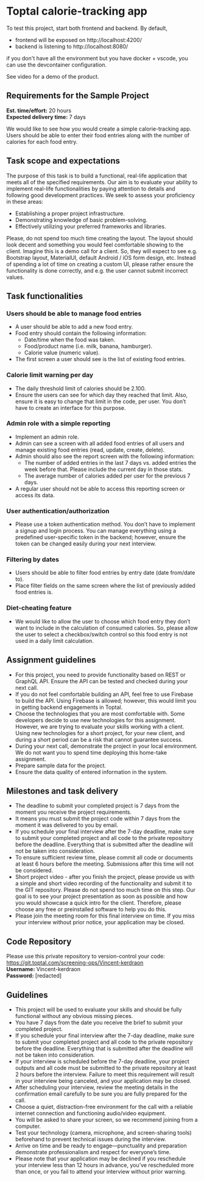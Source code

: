 # Toptal calorie-tracking app

To test this project, start both frontend and backend. By default, 
- frontend will be exposed on http://localhost:4200/
- backend is listening to http://localhost:8080/

if you don't have all the environment but you have docker + vscode, you can use the devcontainer configuration.

See video for a demo of the product.

## Requirements for the Sample Project

**Est. time/effort:** 20 hours  
**Expected delivery time:** 7 days

We would like to see how you would create a simple calorie-tracking app. Users should be able to enter their food entries along with the number of calories for each food entry.

## Task scope and expectations

The purpose of this task is to build a functional, real-life application that meets all of the specified requirements. Our aim is to evaluate your ability to implement real-life functionalities by paying attention to details and following good development practices. We seek to assess your proficiency in these areas:
- Establishing a proper project infrastructure.
- Demonstrating knowledge of basic problem-solving.
- Effectively utilizing your preferred frameworks and libraries.

Please, do not spend too much time creating the layout. The layout should look decent and something you would feel comfortable showing to the client. Imagine this is a demo call for a client. So, they will expect to see e.g. Bootstrap layout, MaterialUI, default Android / iOS form design, etc. Instead of spending a lot of time on creating a custom UI, please rather ensure the functionality is done correctly, and e.g. the user cannot submit incorrect values.

## Task functionalities

### Users should be able to manage food entries

- A user should be able to add a new food entry.
- Food entry should contain the following information:
  - Date/time when the food was taken.
  - Food/product name (i.e. milk, banana, hamburger).
  - Calorie value (numeric value).
- The first screen a user should see is the list of existing food entries.

### Calorie limit warning per day

- The daily threshold limit of calories should be 2.100.
- Ensure the users can see for which day they reached that limit. Also, ensure it is easy to change that limit in the code, per user. You don’t have to create an interface for this purpose.

### Admin role with a simple reporting

- Implement an admin role.
- Admin can see a screen with all added food entries of all users and manage existing food entries (read, update, create, delete).
- Admin should also see the report screen with the following information:
  - The number of added entries in the last 7 days vs. added entries the week before that. Please include the current day in those stats.
  - The average number of calories added per user for the previous 7 days.
- A regular user should not be able to access this reporting screen or access its data.

### User authentication/authorization

- Please use a token authentication method. You don’t have to implement a signup and login process. You can manage everything using a predefined user-specific token in the backend; however, ensure the token can be changed easily during your next interview.

### Filtering by dates

- Users should be able to filter food entries by entry date (date from/date to).
- Place filter fields on the same screen where the list of previously added food entries is.

### Diet-cheating feature

- We would like to allow the user to choose which food entry they don’t want to include in the calculation of consumed calories. So, please allow the user to select a checkbox/switch control so this food entry is not used in a daily limit calculation.

## Assignment guidelines

- For this project, you need to provide functionality based on REST or GraphQL API. Ensure the API can be tested and checked during your next call.
- If you do not feel comfortable building an API, feel free to use Firebase to build the API. Using Firebase is allowed; however, this would limit you in getting backend engagements in Toptal.
- Choose the technologies that you are most comfortable with. Some developers decide to use new technologies for this assignment. However, we are trying to evaluate your skills working with a client. Using new technologies for a short project, for your new client, and during a short period can be a risk that cannot guarantee success.
- During your next call, demonstrate the project in your local environment. We do not want you to spend time deploying this home-take assignment.
- Prepare sample data for the project.
- Ensure the data quality of entered information in the system.

## Milestones and task delivery

- The deadline to submit your completed project is 7 days from the moment you receive the project requirements.
- It means you must submit the project code within 7 days from the moment it was delivered to you by email.
- If you schedule your final interview after the 7-day deadline, make sure to submit your completed project and all code to the private repository before the deadline. Everything that is submitted after the deadline will not be taken into consideration.
- To ensure sufficient review time, please commit all code or documents at least 6 hours before the meeting. Submissions after this time will not be considered.
- Short project video - after you finish the project, please provide us with a simple and short video recording of the functionality and submit it to the GIT repository. Please do not spend too much time on this step. Our goal is to see your project presentation as soon as possible and how you would showcase a quick intro for the client. Therefore, please choose any free or preinstalled software to help you do this.
- Please join the meeting room for this final interview on time. If you miss your interview without prior notice, your application may be closed.

## Code Repository

Please use this private repository to version-control your code:  
https://git.toptal.com/screening-ops/Vincent-kerdraon  
**Username:** Vincent-kerdraon  
**Password:** [redacted]

## Guidelines

- This project will be used to evaluate your skills and should be fully functional without any obvious missing pieces.
- You have 7 days from the date you receive the brief to submit your completed project.
- If you schedule your final interview after the 7-day deadline, make sure to submit your completed project and all code to the private repository before the deadline. Everything that is submitted after the deadline will not be taken into consideration.
- If your interview is scheduled before the 7-day deadline, your project outputs and all code must be submitted to the private repository at least 2 hours before the interview. Failure to meet this requirement will result in your interview being canceled, and your application may be closed.
- After scheduling your interview, review the meeting details in the confirmation email carefully to be sure you are fully prepared for the call.
- Choose a quiet, distraction-free environment for the call with a reliable internet connection and functioning audio/video equipment.
- You will be asked to share your screen, so we recommend joining from a computer.
- Test your technology (camera, microphone, and screen-sharing tools) beforehand to prevent technical issues during the interview.
- Arrive on time and be ready to engage—punctuality and preparation demonstrate professionalism and respect for everyone’s time.
- Please note that your application may be declined if you reschedule your interview less than 12 hours in advance, you’ve rescheduled more than once, or you fail to attend your interview without prior warning.